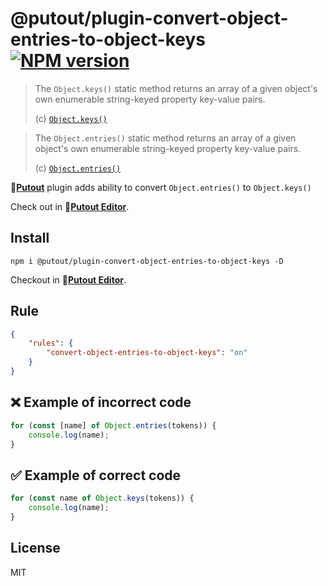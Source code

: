 # @putout/plugin-convert-object-entries-to-object-keys [![NPM version][NPMIMGURL]][NPMURL]

[NPMIMGURL]: https://img.shields.io/npm/v/@putout/plugin-convert-object-entries-to-object-keys.svg?style=flat&longCache=true
[NPMURL]: https://npmjs.org/package/@putout/plugin-convert-object-entreis-to-object-keys "npm"

> The `Object.keys()` static method returns an array of a given object's own enumerable string-keyed property key-value pairs.
>
> (c) [`Object.keys()`](https://developer.mozilla.org/en-US/docs/Web/JavaScript/Reference/Global_Objects/Object/keys)

> The `Object.entries()` static method returns an array of a given object's own enumerable string-keyed property key-value pairs.
>
> (c) [`Object.entries()`](https://developer.mozilla.org/en-US/docs/Web/JavaScript/Reference/Global_Objects/Object/entries)

🐊[**Putout**](https://github.com/coderaiser/putout) plugin adds ability to convert `Object.entries()` to `Object.keys()`

Check out in 🐊[**Putout Editor**](https://putout.cloudcmd.io/#/gist/f902e1f52d551545cede97db4cfba345/dbae8bfd2c4b0b4ec9612e2002a87c2a5961204d).

## Install

```
npm i @putout/plugin-convert-object-entries-to-object-keys -D
```

Checkout in 🐊[**Putout Editor**](https://putout.cloudcmd.io/#/gist/82cf60991515c274d0ba08f2ca36e9e6/bf3021f992f596d4316469c062cafd257c44c487).

## Rule

```json
{
    "rules": {
        "convert-object-entries-to-object-keys": "on"
    }
}
```

## ❌ Example of incorrect code

```js
for (const [name] of Object.entries(tokens)) {
    console.log(name);
}
```

## ✅ Example of correct code

```js
for (const name of Object.keys(tokens)) {
    console.log(name);
}
```

## License

MIT
